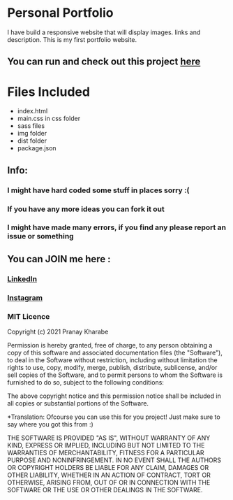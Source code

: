 # Personal Portfolio
I have build a responsive website that will display images. links and description.
This is my first portfolio website.

## You can run and check out this project [here](https://pranay202.github.io/PK-portfolio/)

# Files Included 

* index.html
* main.css in css folder
* sass files
* img folder
* dist folder
* package.json

## Info:
### I might have hard coded some stuff in places sorry :(
### If you have any more ideas you can fork it out
### I might have made  **many** errors, if you find any please report an issue or something <br />

## You can JOIN me here :
### [LinkedIn](https://www.linkedin.com/in/pranay-kharabe-b01456207/)
### [Instagram](https://www.instagram.com/_pranay_2_/)


### MIT Licence

Copyright (c) 2021 Pranay Kharabe

Permission is hereby granted, free of charge, to any person obtaining a copy of this software and associated documentation files (the "Software"), to deal in the Software without restriction, including without limitation the rights to use, copy, modify, merge, publish, distribute, sublicense, and/or sell copies of the Software, and to permit persons to whom the Software is furnished to do so, subject to the following conditions:

The above copyright notice and this permission notice shall be included in all copies or substantial portions of the Software.

*Translation: Ofcourse you can use this for you project! Just make sure to say where you got this from :)

THE SOFTWARE IS PROVIDED "AS IS", WITHOUT WARRANTY OF ANY KIND, EXPRESS OR IMPLIED, INCLUDING BUT NOT LIMITED TO THE WARRANTIES OF MERCHANTABILITY, FITNESS FOR A PARTICULAR PURPOSE AND NONINFRINGEMENT. IN NO EVENT SHALL THE AUTHORS OR COPYRIGHT HOLDERS BE LIABLE FOR ANY CLAIM, DAMAGES OR OTHER LIABILITY, WHETHER IN AN ACTION OF CONTRACT, TORT OR OTHERWISE, ARISING FROM, OUT OF OR IN CONNECTION WITH THE SOFTWARE OR THE USE OR OTHER DEALINGS IN THE SOFTWARE.

